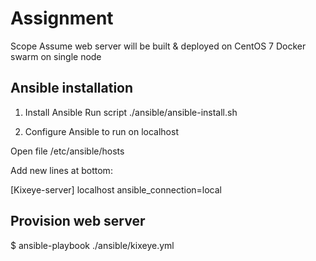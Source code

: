 # Assignment

Scope
Assume web server will be built & deployed on CentOS 7
Docker swarm on single node


## Ansible installation

1. Install Ansible 
Run script ./ansible/ansible-install.sh

2. Configure Ansible to run on localhost

Open file /etc/ansible/hosts

Add new lines at bottom:

[Kixeye-server]
localhost ansible_connection=local


## Provision web server

 $ ansible-playbook ./ansible/kixeye.yml

